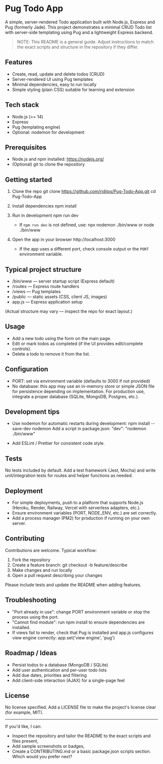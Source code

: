 # Pug Todo App

A simple, server-rendered Todo application built with Node.js, Express and Pug (formerly Jade). This project demonstrates a minimal CRUD Todo list with server-side templating using Pug and a lightweight Express backend.

> NOTE: This README is a general guide. Adjust instructions to match the exact scripts and structure in the repository if they differ.

## Features

- Create, read, update and delete todos (CRUD)
- Server-rendered UI using Pug templates
- Minimal dependencies, easy to run locally
- Simple styling (plain CSS) suitable for learning and extension

## Tech stack

- Node.js (>= 14)
- Express
- Pug (templating engine)
- Optional: nodemon for development

## Prerequisites

- Node.js and npm installed: https://nodejs.org/
- (Optional) git to clone the repository

## Getting started

1. Clone the repo
   git clone https://github.com/rjdiips/Pug-Todo-App.git
   cd Pug-Todo-App

2. Install dependencies
   npm install

3. Run in development
   npm run dev
   - If `npm run dev` is not defined, use:
     npx nodemon ./bin/www
   or
     node ./bin/www

4. Open the app in your browser
   http://localhost:3000
   - If the app uses a different port, check console output or the `PORT` environment variable.

## Typical project structure

- /bin/www — server startup script (Express default)
- /routes — Express route handlers
- /views — Pug templates
- /public — static assets (CSS, client JS, images)
- app.js — Express application setup

(Actual structure may vary — inspect the repo for exact layout.)

## Usage

- Add a new todo using the form on the main page.
- Edit or mark todos as completed (if the UI provides edit/complete controls).
- Delete a todo to remove it from the list.

## Configuration

- PORT: set via environment variable (defaults to 3000 if not provided)
- No database: this app may use an in-memory store or simple JSON file for persistence depending on implementation. For production use, integrate a proper database (SQLite, MongoDB, Postgres, etc.).

## Development tips

- Use nodemon for automatic restarts during development:
  npm install --save-dev nodemon
  Add a script in package.json:
  "dev": "nodemon ./bin/www"

- Add ESLint / Prettier for consistent code style.

## Tests

No tests included by default. Add a test framework (Jest, Mocha) and write unit/integration tests for routes and helper functions as needed.

## Deployment

- For simple deployments, push to a platform that supports Node.js (Heroku, Render, Railway, Vercel with serverless adapters, etc.).
- Ensure environment variables (PORT, NODE_ENV, etc.) are set correctly.
- Add a process manager (PM2) for production if running on your own server.

## Contributing

Contributions are welcome. Typical workflow:

1. Fork the repository
2. Create a feature branch: git checkout -b feature/describe
3. Make changes and run locally
4. Open a pull request describing your changes

Please include tests and update the README when adding features.

## Troubleshooting

- "Port already in use": change PORT environment variable or stop the process using the port.
- "Cannot find module": run npm install to ensure dependencies are installed.
- If views fail to render, check that Pug is installed and app.js configures view engine correctly:
  app.set('view engine', 'pug')

## Roadmap / Ideas

- Persist todos to a database (MongoDB / SQLite)
- Add user authentication and per-user todo lists
- Add due dates, priorities and filtering
- Add client-side interaction (AJAX) for a single-page feel

## License

No license specified. Add a LICENSE file to make the project's license clear (for example, MIT).

---

If you'd like, I can:
- Inspect the repository and tailor the README to the exact scripts and files present,
- Add sample screenshots or badges,
- Create a CONTRIBUTING.md or a basic package.json scripts section. Which would you prefer next?
